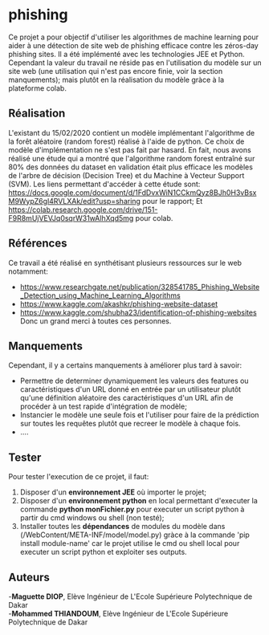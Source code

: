 # phishing
Ce projet a pour objectif d'utiliser les algorithmes de machine learning pour aider à une détection de site web de phishing efficace contre les zéros-day phishing sites. Il a été implémenté avec les technologies JEE et Python. Cependant la valeur du travail ne réside pas en l'utilisation du modèle sur un site web (une utilisation qui n'est pas encore finie, voir la section manquements); mais plutôt 
en la réalisation du modèle gràce à la plateforme colab.

Réalisation
-----------
L'existant du 15/02/2020 contient un modèle implémentant l'algorithme de la forêt aléatoire (random forest) réalisé à l'aide de python.
Ce choix de modèle d'implémentation ne s'est pas fait par hasard. En fait, nous avons réalisé une étude qui a montré que l'algorithme
random forest entraîné sur 80% des données du dataset en validation était plus efficace les modèles de l'arbre de décision (Decision 
Tree) et du Machine à Vecteur Support (SVM). Les liens permettant d'accéder à cette étude sont: 
https://docs.google.com/document/d/1FdDvxWiN1CCkmQyz8BJh0H3vBsxM9WypZ6gl4RVLXAk/edit?usp=sharing pour le rapport;
Et https://colab.research.google.com/drive/151-F9R8mUjVEVJq0sqrW31wAlhXqd5mg pour colab.

Références
----------
Ce travail a été réalisé en synthétisant plusieurs ressources sur le web notamment:  
* https://www.researchgate.net/publication/328541785_Phishing_Website_Detection_using_Machine_Learning_Algorithms             
* https://www.kaggle.com/akashkr/phishing-website-dataset                                                             
* https://www.kaggle.com/shubha23/identification-of-phishing-websites                                                    
Donc un grand merci à toutes ces personnes.

Manquements
-----------
Cependant, il y a certains manquements à améliorer plus tard à savoir:   
* Permettre de determiner dynamiquement les valeurs des features ou caractéristiques d'un URL donné en entrée par un utilisateur plutôt qu'une définition aléatoire des caractéristiques d'un URL afin de procéder à un test rapide d'intégration de modèle;   
* Instancier le modèle une seule fois et l'utiliser pour faire de la prédiction sur toutes les requêtes plutôt que recreer le modèle à chaque fois.                                                                                               
* ....

Tester
-----
Pour tester l'execution de ce projet, il faut:                                                                         

1. Disposer d'un **environnement JEE** où importer le projet;                                                                
2. Disposer d'un **environnement python** en local permettant d'executer la commande **python monFichier.py** pour executer un script python 
à partir du cmd windows ou shell (non testé);                                                                     
3. Installer toutes les **dépendances** de modules du modèle dans (/WebContent/META-INF/model/model.py) gràce à la commande 'pip install module-name' car le projet utilise le cmd ou shell local pour executer un script python et exploiter ses outputs.   
                                                                                                                                                                      
Auteurs
-------
-**Maguette DIOP**, Elève Ingénieur de L'Ecole Supérieure Polytechnique de Dakar                                                           
-**Mohammed THIANDOUM**, Elève Ingénieur de L'Ecole Supérieure Polytechnique de Dakar